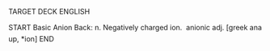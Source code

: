 TARGET DECK
ENGLISH

START
Basic
Anion
Back: n. Negatively charged ion.  anionic adj. [greek ana up, *ion]
END

